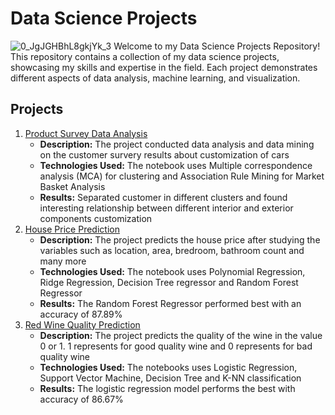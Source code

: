 # Data Science Projects

![0_JgJGHBhL8gkjYk_3](https://github.com/YouXuan2010/Data-Science-Projects/assets/100280753/836f45c0-942f-4bb7-bf62-62b58c462211)
Welcome to my Data Science Projects Repository! This repository contains a collection of my data science projects, showcasing my skills and expertise in the field. Each project demonstrates different aspects of data analysis, machine learning, and visualization.

## Projects
1. [Product Survey Data Analysis](https://github.com/YouXuan2010/Data-Science-Projects/tree/main/Product%20Survey%20Data%20Analysis)
   - **Description:** The project conducted data analysis and data mining on the customer survery results about customization of cars
   - **Technologies Used:** The notebook uses Multiple correspondence analysis (MCA) for clustering and Association Rule Mining for Market Basket Analysis
   - **Results:** Separated customer in different clusters and found interesting relationship between different interior and exterior components customization
2. [House Price Prediction](https://github.com/YouXuan2010/Data-Science-Projects/tree/main/House%20Price%20Prediction)
   - **Description:** The project predicts the house price after studying the variables such as location, area, bredroom, bathroom count and many more
   - **Technologies Used:** The notebook uses Polynomial Regression, Ridge Regression, Decision Tree regressor and Random Forest Regressor
   - **Results:** The Random Forest Regressor performed best with an accuracy of 87.89%
3. [Red Wine Quality Prediction](https://github.com/YouXuan2010/Data-Science-Projects/tree/main/Red%20Wine%20Quality%20Prediction)
   - **Description:** The project predicts the quality of the wine in the value 0 or 1. 1 represents for good quality wine and 0 represents for bad quality wine
   - **Technologies Used:** The notebooks uses Logistic Regression, Support Vector Machine, Decision Tree and K-NN classification
   - **Results:** The logistic regression model performs the best with accuracy of 86.67%
